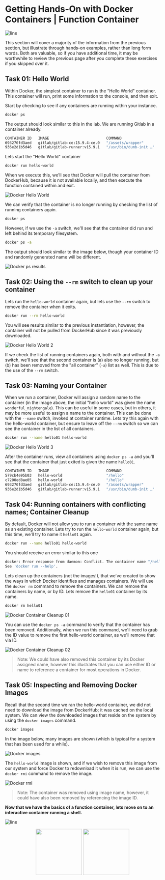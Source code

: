 # Getting Hands-On with Docker Containers | Function Container

![line](../assets/banner.png)

This section will cover a majority of the information from the previous section, but illustrate through hands-on examples, rather than long form words.  Both are valuable, so if you have additional time, it may be worthwhile to review the previous page after you complete these exercises if you skipped over it.

## Task 01: Hello World

Within Docker, the simplest container to run is the "Hello World" container.  This container will run, print some information to the console, and then exit.

Start by checking to see if any containers are running within your instance.

```bash
docker ps
```

The output should look similar to this in the lab.  We are running Gitlab in a container already.

```bash
CONTAINER ID   IMAGE                          COMMAND                  CREATED      STATUS                    PORTS                                                                               NAMES
693270fd3aed   gitlab/gitlab-ce:15.9.4-ce.0   "/assets/wrapper"        3 days ago   Up 12 minutes (healthy)   0.0.0.0:80->80/tcp, :::80->80/tcp, 443/tcp, 0.0.0.0:2222->22/tcp, :::2222->22/tcp   gitlab-ltrcrt-gitlab-1
936e2d1b5d46   gitlab/gitlab-runner:v15.9.1   "/usr/bin/dumb-init …"   3 days ago   Up 12 minutes                                                                                                 gitlab-ltrcrt-runner1-1

```

Lets start the "Hello World" container

```bash
docker run hello-world
```

When we execute this, we'll see that Docker will pull the container from DockerHub, because it is not available locally, and then execute the function contained within and exit.

![Docker Hello World](./images/new-hello-world-01.gif)

We can verify that the container is no longer running by checking the list of running containers again.

```bash
docker ps
```

However, if we use the `-a` switch, we'll see that the container did run and left behind its temporary filesystem.

```bash
docker ps -a
```

The output should look similar to the image below, though your container ID and randomly generated name will be different.

![Docker ps results](./images/new-ps-results-01.png)

## Task 02: Using the `--rm` switch to clean up your container

Lets run the `hello-world` container again, but lets use the `--rm` switch to remove the container when it exits.

```bash
docker run --rm hello-world
```

You will see results similar to the previous instantiation, however, the container will not be pulled from DockerHub since it was previously downloaded.

![Docker Hello World 2](./images/new-hello-world-02.gif)

If we check the list of running containers again, both with and without the `-a` switch, we'll see that the second container is (a) also no longer running, but (b) has been removed from the "all container" (`-a`) list as well.  This is due to the use of the `--rm` switch.

## Task 03: Naming your Container

When we run a container, Docker will assign a random name to the container (in the image above, the initial "hello world" was given the name `wonderful_nightengale`).  This can be useful in some cases, but in others, it may be more useful to assign a name to the container.  This can be done with the `--name` switch, invoked at container runtime.  Lets try this again with the hello-world container, but ensure to leave off the `--rm` switch so we can see the container in the list of all containers.

```bash
docker run --name hello01 hello-world
```

![Docker Hello World 3](./images/new-hello-world-03.gif)

After the container runs, view all containers using `docker ps -a` and you'll see that the container that just exited is given the name `hello01`.

```bash
CONTAINER ID   IMAGE                          COMMAND                  CREATED          STATUS                      PORTS                                                                               NAMES
579cb4e95b03   hello-world                    "/hello"                 15 seconds ago   Exited (0) 14 seconds ago                                                                                       hello01
c7200ed8ae05   hello-world                    "/hello"                 8 minutes ago    Exited (0) 8 minutes ago                                                                                        wizardly_burnell
693270fd3aed   gitlab/gitlab-ce:15.9.4-ce.0   "/assets/wrapper"        3 days ago       Up 23 minutes (healthy)     0.0.0.0:80->80/tcp, :::80->80/tcp, 443/tcp, 0.0.0.0:2222->22/tcp, :::2222->22/tcp   gitlab-ltrcrt-gitlab-1
936e2d1b5d46   gitlab/gitlab-runner:v15.9.1   "/usr/bin/dumb-init …"   3 days ago       Up 23 minutes                                                                                                   gitlab-ltrcrt-runner1-1
```

## Task 04: Running containers with conflicting names; Container Cleanup

By default, Docker will not allow you to run a container with the same name as an existing container.  Lets try to run the `hello-world` container again, but this time, we'll try to name it `hello01` again.

```bash
docker run --name hello01 hello-world
```

You should receive an error similar to this one

```bash
docker: Error response from daemon: Conflict. The container name "/hello01" is already in use by container "59fb2e2c0c5f4693d76119b1692a244eca6fb0f5a09358292c82648d77eb6528". You have to remove (or rename) that container to be able to reuse that name.
See 'docker run --help'.
```

Lets clean up the containers (not the images!), that we've created to show the ways in which Docker identifies and manages containers.  We will use the `docker rm` command to remove the containers.  We can remove the containers by name, or by ID.  Lets remove the `hello01` container by its name.

```bash
docker rm hello01
```

![Docker Container Cleanup 01](./images/new-docker-rm-01.gif)

You can use the `docker ps -a` command to verify that the container has been removed.  Additionally, when we run this command, we'll need to grab the ID value to remove the first hello-world container, as we'll remove that via ID.

![Docker Container Cleanup 02](./images/new-docker-rm-02.gif)

> Note: We could have also removed this container by its Docker assigned name, however this illustrates that you can use either ID or name to reference a container for most operations in Docker.

## Task 05: Inspecting and Removing Docker Images

Recall that the second time we ran the hello-world container, we did not need to download the image from DockerHub; it was cached on the local system.  We can view the downloaded images that reside on the system by using the `docker images` command.

```bash
docker images
```

In the image below, many images are shown (which is typical for a system that has been used for a while).

![Docker images](./images/new-docker-images.gif)

The `hello-world` image is shown, and if we wish to remove this image from our system and force Docker to redownload it when it is run, we can use the `docker rmi` command to remove the image.

![Docker rmi](./images/new-docker-rmi.gif)

> Note: The container was removed using image name, however, it could have also been removed by referencing the image ID.

**Now that we have the basics of a function container, lets move on to an interactive container running a shell.**

![line](../assets/banner.png)

<p align="center">
<a href="2.md"><img src="../assets/previous.png" width="150px"></a>
<a href="4.md"><img src="../assets/next.png" width="150px"></a>
</p>